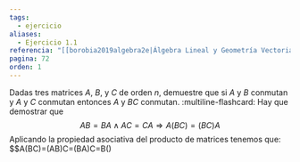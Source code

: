 ```yaml
---
tags:
  - ejercicio
aliases:
  - Ejercicio 1.1
referencia: "[[borobia2019algebra2e|Álgebra Lineal y Geometría Vectorial (2a ed)]]"
pagina: 72
orden: 1
---
```

Dadas tres matrices $A$, $B$, y $C$ de orden $n$, demuestre que si $A$ y $B$ conmutan y $A$ y $C$ conmutan  entonces $A$ y $BC$ conmutan.
:multiline-flashcard:
Hay que demostrar que $$AB=BA \land AC=CA \Rightarrow A(BC)=(BC)A$$
Aplicando la propiedad asociativa del producto de matrices tenemos que:
$$A(BC)=(AB)C=(BA)C=B()
